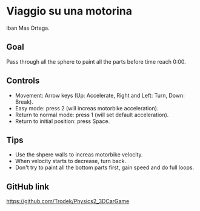 # Viaggio su una motorina

Iban Mas Ortega.

## Goal
Pass through all the sphere to paint all the parts before time reach 0:00.

## Controls
 - Movement: Arrow keys (Up: Accelerate, Right and Left: Turn, Down: Break).
 - Easy mode: press 2 (will increas motorbike acceleration).
 - Return to normal mode: press 1 (will set default acceleration).
 - Return to initial position: press Space.

## Tips
 - Use the shpere walls to increas motorbike velocity.
 - When velocity starts to decrease, turn back.
 - Don't try to paint all the bottom parts first, gain speed and do full loops.

## GitHub link
https://github.com/Trodek/Physics2_3DCarGame
